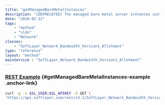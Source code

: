 ```yaml
---
title: "getManagedBareMetalInstances"
description: "[DEPRECATED] The managed bare metal server instances contained within a virtual rack."
date: "2018-02-12"
tags:
    - "method"
    - "sldn"
    - "Network"
classes:
    - "SoftLayer_Network_Bandwidth_Version1_Allotment"
type: "reference"
layout: "method"
mainService : "SoftLayer_Network_Bandwidth_Version1_Allotment"
---
```


### [REST Example](#getManagedBareMetalInstances-example) <a href="/article/rest/"><i class="fas fa-question"></i></a> {#getManagedBareMetalInstances-example .anchor-link} 
```bash
curl -g -u $SL_USER:$SL_APIKEY -X GET \
'https://api.softlayer.com/rest/v3.1/SoftLayer_Network_Bandwidth_Version1_Allotment/{SoftLayer_Network_Bandwidth_Version1_AllotmentID}/getManagedBareMetalInstances'
```
